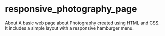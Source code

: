 # responsive_photography_page

About
A basic web page about Photography created using HTML and CSS.
It includes a simple layout with a responsive hamburger menu.
